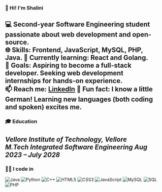 ### 👋 Hi! I'm Shalini

💻 Second-year Software Engineering student passionate about web development and open-source.  
🌐 Skills: Frontend, JavaScript, MySQL, PHP, Java. 
🚀 Currently learning: React and Golang.<br>
🎯 Goals: Aspiring to become a full-stack developer. Seeking web development internships for hands-on experience.<br>
📫 Reach me: [LinkedIn](https://www.linkedin.com/in/shalinibalaji/) 
🌟 Fun fact: I know a little German! Learning new languages (both coding and spoken) excites me.
---

### 🎓 Education

  ***Vellore Institute of Technology, Vellore***  
      *M.Tech Integrated Software Engineering* 
      *Aug 2023 – July 2028*
---

### 👨‍💻 I code in

![Java](https://img.shields.io/badge/-Java-007396?logo=java&logoColor=white)
![Python](https://img.shields.io/badge/-Python-3776AB?logo=python&logoColor=white)
![C++](https://img.shields.io/badge/-C++-00599C?logo=c%2B%2B&logoColor=white)
![HTML5](https://img.shields.io/badge/-HTML5-E34F26?logo=html5&logoColor=white)
![CSS3](https://img.shields.io/badge/-CSS3-1572B6?logo=css3&logoColor=white)
![JavaScript](https://img.shields.io/badge/-JavaScript-F7DF1E?logo=javascript&logoColor=black)
![MySQL](https://img.shields.io/badge/-MySQL-4479A1?logo=mysql&logoColor=white)
![SQL](https://img.shields.io/badge/-SQL-003B57?logo=sql&logoColor=white)
![PHP](https://img.shields.io/badge/-PHP-777BB4?logo=php&logoColor=white)




